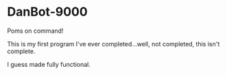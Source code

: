 # DanBot-9000
Poms on command!

This is my first program I've ever completed...well, not completed, this isn't complete. 

I guess made fully functional.
